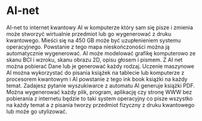 # AI-net
AI-net to internet kwantowy AI w komputerze który sam się pisze i zmienia może stworzyć wirtualnie przedmiot lub go wygenerować z druku kwantowego. Mieści się na 450 GB może być uzupłenieniem systemu operacyjnego. Powstanie z tego mapa nieskończoności można ją automatycznie wygenerować. 
AI może modelować grafikę komputerowo ze skanu BCI i wzroku, skanu obrazu 2D, opisu głosem i pismem.
Z AI net można pobierać Dane lub je generować każdy rodzaj. 
Uczenie maszynowe AI można wykorzystać do pisania książek na tablecie lub komputerze z procesorem kwantowym i AI powstanie z tego ink book książki na każdy temat. Zadajesz pytanie wyszukiwarce z automatu AI generuje książki PDF. 
Można wygenerować każdy plik, program, aplikację czy stronę WWW bez pobierania z internetu będzie to taki system operacyjny co pisze wszystko na każdy temat a z pisania tworzy przedmiot fizyczny z druku kwantowego lub może go utylizować.  
